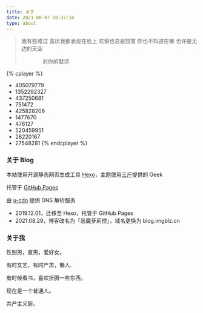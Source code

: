 ```yaml
---
title: 关于
date: 2021-08-07 18:37:16
type: about
---
```


<div class="about-avatar"></div>

> 我有些难过
> 喜厌我都表现在脸上
> 欢愉也总是短暂
> 你也不知道在哪
> 也许是无边的天空
> 
> 　　　　对你的献诗


{% cplayer %}
- 405079779
- 1352292327
- 437250681
- 751472
- 425828206
- 1477670
- 478127
- 520459951
- 26220167
- 27548281
{% endcplayer %}
<style>
.cplayer-template {
  margin-top: 50px;
}
@media screen and (max-width: 800px) {
  .cplayer-template {
    margin-top: 0;
  }
}
</style>

### **关于 Blog**


本站使用开源静态网页生成工具 [Hexo](https://hexo.io/)，主题使用[三斤](https://geek.lc/)提供的 Geek

托管于 [GitHub Pages](https://pages.github.com/)

由 [u-cdn](https://u-cdn.cn/) 提供 DNS 解析服务


- 2019.12.01，迁移至 Hexo，托管于 GitHub Pages
- 2021.08.29，博客改名为「恶魔萝莉控」，域名更换为 blog.imgblz.cn


### **关于我**

性别男，直男，爱好女。

有时文艺，有时严肃，懒人.

有时候看书，喜欢折腾一些东西。

现在是一个普通人。

共产主义厨。

